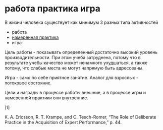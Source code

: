 # работа практика игра
В жизни человека существует как минимум 3 разных типа активностей

*   работа
*   [намеренная практика](%D0%BD%D0%B0%D0%BC%D0%B5%D1%80%D0%B5%D0%BD%D0%BD%D0%B0%D1%8F%20%D0%BF%D1%80%D0%B0%D0%BA%D1%82%D0%B8%D0%BA%D0%B0)
*   игра

Цель работы - показывать определенный достаточно высокий уровень производительности. При этом учеба затруднена, потому что в результате учебы качество может ненамного ухудшаться, а также потому, что слабые места не могут напрямую быть адресованы.

Игра - само по себе приятное занятие. Аналог для взрослых - потоковое состояние.

Цели и награды в процессе работы внешние, а в процессе игры и намеренной практики они внутренние.

\[1\]

K. A. Ericsson, R. T. Krampe, and C. Tesch-Romer, “The Role of Deliberate Practice in the Acquisition of Expert Performance,” p. 44.